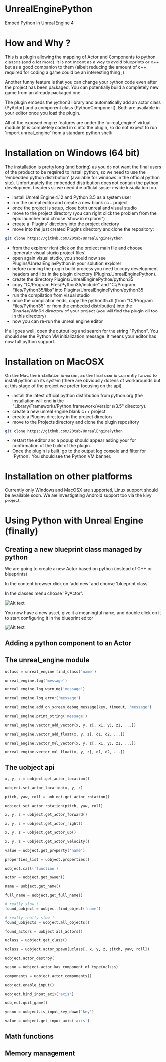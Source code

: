 # UnrealEnginePython
Embed Python in Unreal Engine 4

# How and Why ?

This is a plugin allowing the mapping of Actor and Components to python classes (and a lot more). It is not meant as a way to
avoid blueprints or c++ but as a good companion to them (albeit reducing the amount of c++ required for coding a game could be an interesting thing ;)

Another funny feature is that you can change your python code even after the project has been packaged. You can potentially build a completely new game from an already packaged one.

The plugin embeds the python3 library and automatically add an actor class (PyActor) and a component class (PythonComponent).
Both are available in your editor once you load the plugin.

All of the exposed engine features are under the 'unreal_engine' virtual module (it is completely coded in c into the plugin, so do not expect to run 'import unreal_engine' from a standard python shell)

# Installation on Windows (64 bit)

The installation is pretty long (and boring) as you do not want the final users of the product to be required to install python, so we need to use the 'embedded python distribution' (available for windows in the official python site). Unfortunately the embedded distribution does not contain the python development headers so we need the official system-wide installation too.

* install Unreal Engine 4.12 and Python 3.5 as a system user
* run the unreal editor and create a new blank c++ project
* once the project is setup, close both unreal and visual studio
* move to the project directory (you can right click the problem from the epic launcher and choose 'show in explorer')
* create a 'Plugins' directory into the project directory
* move into the just created Plugins directory and clone the repository:

```sh
git clone https://github.com/20tab/UnrealEnginePython
```

* from the explorer right click on the project main file and choose 'generate visual studio project files'
* open again visual studio, you should now see Plugins/UnrealEnginePython in your solution explorer
* before running the plugin build process you need to copy development headers and libs in the plugin directory (Plugins/UnrealEnginePython).
* create the directory Plugins/UnrealEnginePython/python35
* copy "C:/Program Files/Python35/include" and "C:/Program Files/Python35/libs" into Plugins/UnrealEnginePython/python35
* run the compilation from visual studio
* once the compilation ends, copy the python35.dll (from "C:/Program Files/Python35" or from the embeded distribution) into the Binaries/Win64 directory of your project (you will find the plugin dll too in this directory)
* now you can re-run the unreal engine editor

If all goes well, open the output log and search for the string "Python". You should see the Python VM initialization message. It means your editor has now full python support.

# Installation on MacOSX

On the Mac the installation is easier, as the final user is currently forced to install python on its system (there are obviously dozens of workarounds but at this stage of the project we prefer focusing on the api).

* install the latest official python distribution from python.org (the installation will end in the "Library/Frameworks/Python.framework/Versions/3.5" directory).
* create a new unreal engine blank c++ project
* create a Plugins directory in the project directory
* move to the Projects directory and clone the plugin repository

```sh
git clone https://github.com/20tab/UnrealEnginePython
```

* restart the editor and a popup should appear asking your for confirmation of the build of the plugin.
* Once the plugin is built, go to the output log console and filter for 'Python'. You should see the Python VM banner.

# Installation on other platforms

Currently only Windows and MacOSX are supported, Linux support should be available soon. We are investigating Android support too via the kivy project.

# Using Python with Unreal Engine (finally)

Creating a new blueprint class managed by python
------------------------------------------------

We are going to create a new Actor based on python (instead of C++ or blueprints)

In the content browser click on 'add new' and choose 'blueprint class'

In the classes menu choose 'PyActor':

![Alt text](screenshots/unreal_screenshot1.png?raw=true "Screenshot 1")

You now have a new asset, give it a meaningful name, and double click on it to start configuring it in the blueprint editor

![Alt text](screenshots/unreal_screenshot2.png?raw=true "Screenshot 2")

Adding a python component to an Actor
-------------------------------------

The unreal_engine module
------------------------

```py
uclass = unreal_engine.find_class('name')
```

```py
unreal_engine.log('message')
```

```py
unreal_engine.log_warning('message')
```

```py
unreal_engine.log_error('message')
```

```py
unreal_engine.add_on_screen_debug_message(key, timeout, 'message')
```

```py
unreal_engine.print_string('message')
```

```py
unreal_engine.vector_add_vector(x, y, z[, x1, y1, z1, ...])
```

```py
unreal_engine.vector_add_float(x, y, z[, d1, d2, ...])
```

```py
unreal_engine.vector_mul_vector(x, y, z[, x1, y1, z1, ...])
```

```py
unreal_engine.vector_mul_float(x, y, z[, d1, d2, ...])
```


The uobject api
---------------

```py
x, y, z = uobject.get_actor_location()
```

```py
uobject.set_actor_location(x, y, z)
```

```py
pitch, yaw, roll = uobject.get_actor_rotation()
```

```py
uobject.set_actor_rotation(pitch, yaw, roll)
```

```py
x, y, z = uobject.get_actor_forward()
```

```py
x, y, z = uobject.get_actor_right()
```

```py
x, y, z = uobject.get_actor_up()
```

```py
x, y, z = uobject.get_actor_velocity()
```

```py
value = uobject.get_property('name')
```

```py
properties_list = uobject.properties()
```

```py
uobject.call('function')
```

```py
actor = uobject.get_owner()
```

```py
name = uobject.get_name()
```

```py
full_name = uobject.get_full_name()
```

```py
# really slow !
found_uobject = uobject.find_object('name')
```

```py
# really really slow !
found_uobjects = uobject.all_objects()
```

```py
found_actors = uobject.all_actors()
```

```py
uclass = uobject.get_class()
```

```py
uclass = uobject.actor_spawn(uclass[, x, y, z, pitch, yaw, roll])
```

```py
uobject.actor_destroy()
```

```py
yesno = uobject.actor_has_component_of_type(uclass)
```

```py
components = uobject.actor_components()
```

```py
uobject.enable_input()
```

```py
uobject.bind_input_axis('axis')
```

```py
uobject.quit_game()
```

```py
yesno = uobject.is_input_key_down('key')
```

```py
value = uobject.get_input_axis('axis')
```

Math functions
--------------

Memory management
-----------------

